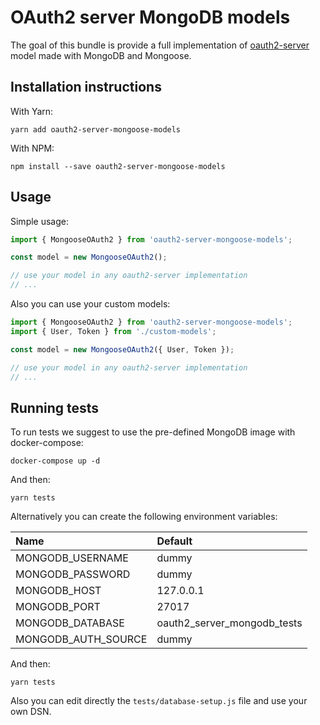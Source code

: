 # OAuth2 server MongoDB models

The goal of this bundle is provide a full implementation of
[oauth2-server](https://github.com/oauthjs/node-oauth2-server) model made with
MongoDB and Mongoose.

## Installation instructions

With Yarn:
```
yarn add oauth2-server-mongoose-models
```

With NPM:
```
npm install --save oauth2-server-mongoose-models
```

## Usage

Simple usage:
```javascript
import { MongooseOAuth2 } from 'oauth2-server-mongoose-models';

const model = new MongooseOAuth2();

// use your model in any oauth2-server implementation
// ...
```

Also you can use your custom models:
```javascript
import { MongooseOAuth2 } from 'oauth2-server-mongoose-models';
import { User, Token } from './custom-models';

const model = new MongooseOAuth2({ User, Token });

// use your model in any oauth2-server implementation
// ...
```

## Running tests

To run tests we suggest to use the pre-defined MongoDB image with docker-compose:
```
docker-compose up -d
```

And then:
```
yarn tests
```

Alternatively you can create the following environment variables:

| Name                | Default                     |
| :------------------ | :-------------------------- |
| MONGODB_USERNAME    | dummy                       |
| MONGODB_PASSWORD    | dummy                       |
| MONGODB_HOST        | 127.0.0.1                   |
| MONGODB_PORT        | 27017                       |
| MONGODB_DATABASE    | oauth2_server_mongodb_tests |
| MONGODB_AUTH_SOURCE | dummy                       |

And then:
```
yarn tests
```

Also you can edit directly the `tests/database-setup.js` file and use
your own DSN.
